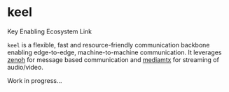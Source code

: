 # keel
Key Enabling Ecosystem Link

`keel` is a flexible, fast and resource-friendly communication backbone enabling edge-to-edge, machine-to-machine communication. It leverages [zenoh](https://github.com/eclipse-zenoh/zenoh) for message based communication and [mediamtx](https://github.com/bluenviron/mediamtx) for streaming of audio/video.


Work in progress...